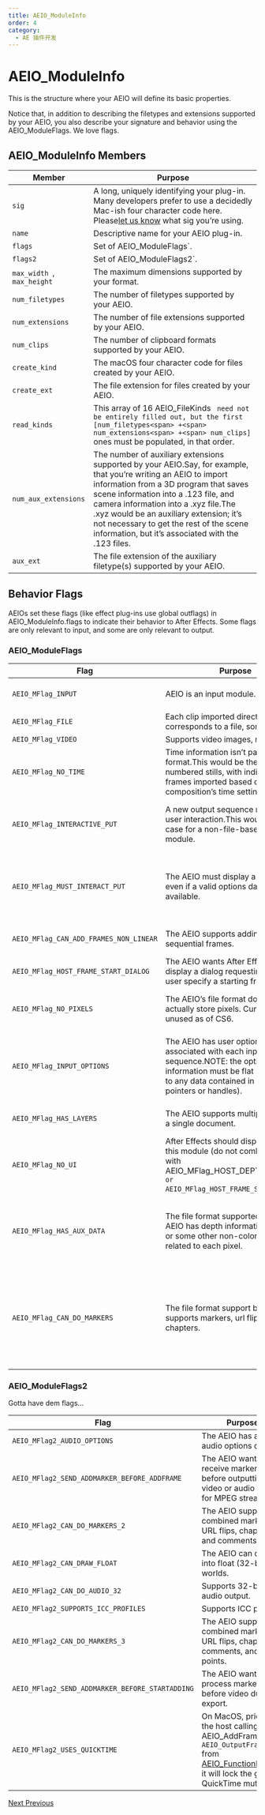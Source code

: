 ```yaml
---
title: AEIO_ModuleInfo
order: 4
category:
  - AE 插件开发
---
```

# AEIO_ModuleInfo

This is the structure where your AEIO will define its basic properties.

Notice that, in addition to describing the filetypes and extensions supported by your AEIO, you also describe your signature and behavior using the AEIO_ModuleFlags. We love flags.

## AEIO_ModuleInfo Members

| **Member**               | **Purpose**                                                                                                                                                                                                                                                                                                                                                                         |
| ------------------------------ | ----------------------------------------------------------------------------------------------------------------------------------------------------------------------------------------------------------------------------------------------------------------------------------------------------------------------------------------------------------------------------------------- |
| `sig`                        | A long, uniquely identifying your plug-in. Many developers prefer to use a decidedly Mac-ish four character code here. Please[let us know](mailto:zlam%40adobe.com) what sig you’re using.                                                                                                                                                                                                  |
| `name`                       | Descriptive name for your AEIO plug-in.                                                                                                                                                                                                                                                                                                                                                   |
| `flags`                      | Set of AEIO_ModuleFlags`.                                                                                                                                                                                                                                                                                                                                                                 |
| `flags2`                     | Set of AEIO_ModuleFlags2`.                                                                                                                                                                                                                                                                                                                                                                |
| `max_width `, `max_height` | The maximum dimensions supported by your format.                                                                                                                                                                                                                                                                                                                                          |
| `num_filetypes`              | The number of filetypes supported by your AEIO.                                                                                                                                                                                                                                                                                                                                           |
| `num_extensions`             | The number of file extensions supported by your AEIO.                                                                                                                                                                                                                                                                                                                                     |
| `num_clips`                  | The number of clipboard formats supported by your AEIO.                                                                                                                                                                                                                                                                                                                                   |
| `create_kind`                | The macOS four character code for files created by your AEIO.                                                                                                                                                                                                                                                                                                                             |
| `create_ext`                 | The file extension for files created by your AEIO.                                                                                                                                                                                                                                                                                                                                        |
| `read_kinds`                 | This array of 16 AEIO_FileKinds ` need not be entirely filled out, but the first [num_filetypes<span> +<span> num_extensions<span> +<span> num_clips]` ones must be populated, in that order.                                                                                                                                                                                           |
| `num_aux_extensions`         | The number of auxiliary extensions supported by your AEIO.Say, for example, that you’re writing an AEIO to import information from a 3D program that saves scene information into a .123 file, and camera information into a .xyz file.The .xyz would be an auxiliary extension; it’s not necessary to get the rest of the scene information, but it’s associated with the .123 files. |
| `aux_ext`                    | The file extension of the auxiliary filetype(s) supported by your AEIO.                                                                                                                                                                                                                                                                                                                   |

## Behavior Flags

AEIOs set these flags (like effect plug-ins use global outflags) in AEIO_ModuleInfo.flags to indicate their behavior to After Effects. Some flags are only relevant to input, and some are only relevant to output.

### AEIO_ModuleFlags

| **Flag**                            | **Purpose**                                                                                                                                                               | **I or O?** |  |                                   |                                                                                                                                                           |         |  |                       |                                                                                     |     |
| ----------------------------------------- | ------------------------------------------------------------------------------------------------------------------------------------------------------------------------------- | ----------------- | - | --------------------------------- | --------------------------------------------------------------------------------------------------------------------------------------------------------- | ------- | - | --------------------- | ----------------------------------------------------------------------------------- | --- |
| `AEIO_MFlag_INPUT `                     | AEIO is an input module.                                                                                                                                                        | Input!            |  | AEIO_MFlag_OUTPUT`                | AEIO is an output module (one plug-in can be both).                                                                                                       | Output! |  |                       |                                                                                     |     |
| `AEIO_MFlag_FILE `                      | Each clip imported directly corresponds to a file, somewhere.                                                                                                                   | Both              |  | AEIO_MFlag_STILL`                 | Supports still images, not video.                                                                                                                         | Output  |  |                       |                                                                                     |     |
| `AEIO_MFlag_VIDEO `                     | Supports video images, not stills.                                                                                                                                              | Output            |  | AEIO_MFlag_AUDIO`                 | Supports audio.                                                                                                                                           | Output  |  |                       |                                                                                     |     |
| `AEIO_MFlag_NO_TIME `                   | Time information isn’t part of the file format.This would be the case with numbered stills, with individual frames imported based on the composition’s time settings.         | Input             |  | AEIO_MFlag_INTERACTIVE_GET`       | A new input sequence necessitates user interaction.This would be the case for a non-file-based input module.                                              | Input   |  |                       |                                                                                     |     |
| `AEIO_MFlag_INTERACTIVE_PUT `           | A new output sequence necessitates user interaction.This would be the case for a non-file-based output module.                                                                  | Output            |  | AEIO_MFlag_CANT_CLIP`             | The AEIO’s drawing functions cannot accept dimensions smaller than the requested dimensions.                                                             | Input   |  |                       |                                                                                     |     |
| `AEIO_MFlag_MUST_INTERACT_PUT `         | The AEIO must display a dialog box, even if a valid options data handle is available.                                                                                           | Output            |  | AEIO_MFlag_CANT_SOUND_INTERLEAVE` | The AEIO requires that all video data be processed, then sound data (instead of interleaving the processing the video and audio).                         | Output  |  |                       |                                                                                     |     |
| `AEIO_MFlag_CAN_ADD_FRAMES_NON_LINEAR ` | The AEIO supports adding non-sequential frames.                                                                                                                                 | Output            |  | AEIO_MFlag_HOST_DEPTH_DIALOG`     | The AEIO wants After Effects to display a bit-depth selection dialog.                                                                                     | Input   |  |                       |                                                                                     |     |
| `AEIO_MFlag_HOST_FRAME_START_DIALOG `   | The AEIO wants After Effects to display a dialog requesting that the user specify a starting frame.                                                                             | Input             |  | AEIO_MFlag_NO_OPTIONS`            | The AEIO does not accept output options.                                                                                                                  | Output  |  |                       |                                                                                     |     |
| `AEIO_MFlag_NO_PIXELS `                 | The AEIO’s file format doesn’t actually store pixels. Currently unused as of CS6.                                                                                             | (unused)          |  | AEIO_MFlag_SEQUENCE_OPTIONS_OK`   | The AEIO will adopt the sequence options of its parent if a folder is selected.                                                                           | Input   |  |                       |                                                                                     |     |
| `AEIO_MFlag_INPUT_OPTIONS `             | The AEIO has user options associated with each input sequence.NOTE: the options information must be flat (not referring to any data contained in external pointers or handles). | Input             |  | AEIO_MFlag_HSF_AWARE`             | The AEIO will provide horizontal scaling factor (pixel aspect ratio) information for each new sequence.This prevents After Effects from guessing.         | Input   |  |                       |                                                                                     |     |
| `AEIO_MFlag_HAS_LAYERS `                | The AEIO supports multiple layers in a single document.                                                                                                                         | Input             |  | AEIO_MFlag_SCRAP`                 | The AEIO has a clipboard parsing component.                                                                                                               | Input   |  |                       |                                                                                     |     |
| `AEIO_MFlag_NO_UI `                     | After Effects should display no UI for this module (do not combine this flag with AEIO_MFlag_HOST_DEPTH_DIALOG `or AEIO_MFlag_HOST_FRAME_START_DIALOG`)                       | Input             |  | AEIO_MFlag_SEQ_OPTIONS_DLG`       | The AEIO has sequence options accessible from the More Options button in the Interpret Footage dialog.                                                    | Input   |  |                       |                                                                                     |     |
| `AEIO_MFlag_HAS_AUX_DATA `              | The file format supported by the AEIO has depth information, normals, or some other non-color information related to each pixel.                                                | Input             |  | AEIO_MFlag_HAS_META_DATA`         | The file format supported by the AEIO supports user-definable metadata.If this flag is set, the embed pop-up in the output module dialog will be enabled. | Output  |  |                       |                                                                                     |     |
| `AEIO_MFlag_CAN_DO_MARKERS `            | The file format support by the AEIO supports markers, url flips, and/or chapters.                                                                                               | Output            |  | AEIO_MFlag_CAN_DRAW_DEEP`         | The AEIO can draw into 16bpc (“deep”)PF_EffectWorlds `.                                                                                                 | Input   |  | AEIO_MFlag_RESERVED4` | Special super-secret flag. Doesn’t do anything…or does it?(_No, it doesn’t._ ) | ??? |

### AEIO_ModuleFlags2

Gotta have dem flags…

| **Flag**                                    | **Purpose**                                                                                                                                                                                                                                                                   | **I or O?** |
| ------------------------------------------------- | ----------------------------------------------------------------------------------------------------------------------------------------------------------------------------------------------------------------------------------------------------------------------------------- | ----------------- |
| `AEIO_MFlag2_AUDIO_OPTIONS`                     | The AEIO has an audio options dialog.                                                                                                                                                                                                                                               | Output            |
| `AEIO_MFlag2_SEND_ADDMARKER_BEFORE_ADDFRAME`    | The AEIO wants to receive marker data before outputting video or audio (useful for MPEG streams).                                                                                                                                                                                   | Output            |
| `AEIO_MFlag2_CAN_DO_MARKERS_2`                  | The AEIO supports combined markers; URL flips, chapters, and comments.                                                                                                                                                                                                              | Output            |
| `AEIO_MFlag2_CAN_DRAW_FLOAT`                    | The AEIO can draw into float (32-bpc) worlds.                                                                                                                                                                                                                                       | Input             |
| `AEIO_MFlag2_CAN_DO_AUDIO_32`                   | Supports 32-bit audio output.                                                                                                                                                                                                                                                       | Output            |
| `AEIO_MFlag2_SUPPORTS_ICC_PROFILES`             | Supports ICC profiles.                                                                                                                                                                                                                                                              | Both              |
| `AEIO_MFlag2_CAN_DO_MARKERS_3`                  | The AEIO supports combined markers; URL flips, chapters, comments, and cue points.                                                                                                                                                                                                  | Output            |
| `AEIO_MFlag2_SEND_ADDMARKER_BEFORE_STARTADDING` | The AEIO wants to process markers before video during export.                                                                                                                                                                                                                       | Output            |
| `AEIO_MFlag2_USES_QUICKTIME`                    | On MacOS, prior to the host calling AEIO_AddFrame ` or AEIO_OutputFrame` from [AEIO_FunctionBlock4](https://ae-plugins.docsforadobe.dev/aeios/new-kids-on-the-function-block.html#aeios-new-kids-on-the-function-block-aeio-functionblock), it will lock the global QuickTime mutex. | Output            |

[Next ](https://ae-plugins.docsforadobe.dev/aeios/new-kids-on-the-function-block.html "New Kids On The Function Block")[ Previous](https://ae-plugins.docsforadobe.dev/aeios/calling-sequence.html "Calling Sequence")
